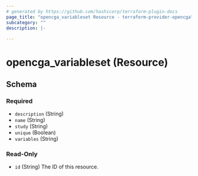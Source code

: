 ```yaml
---
# generated by https://github.com/hashicorp/terraform-plugin-docs
page_title: "opencga_variableset Resource - terraform-provider-opencga"
subcategory: ""
description: |-
  
---
```


# opencga_variableset (Resource)





<!-- schema generated by tfplugindocs -->
## Schema

### Required

- `description` (String)
- `name` (String)
- `study` (String)
- `unique` (Boolean)
- `variables` (String)

### Read-Only

- `id` (String) The ID of this resource.


